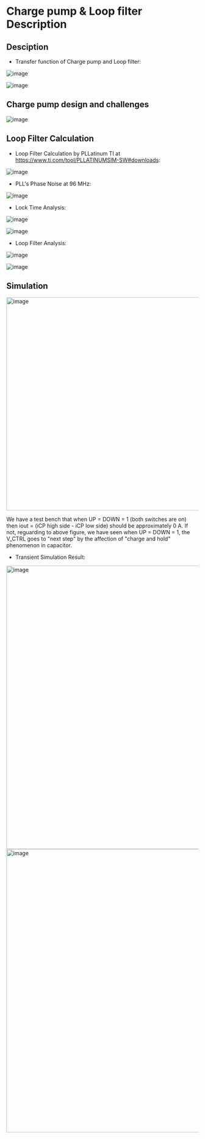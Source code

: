 # Charge pump & Loop filter Description

## Desciption
- Transfer function of Charge pump and Loop filter:
  
![image](https://github.com/huydo272/PLL_PBKIC/assets/84896940/b8f77def-a4de-44b0-aa1c-7d7d5465b419)

![image](https://github.com/huydo272/PLL_PBKIC/assets/84896940/24a0fe32-2ebc-428f-83a6-01fa19cbc773)

## Charge pump design and challenges

![image](https://github.com/huydo272/PLL_PBKIC/assets/84896940/1f4c7a8d-c736-4951-9a2c-6afe3d936917)

## Loop Filter Calculation

- Loop Filter Calculation by PLLatinum TI at https://www.ti.com/tool/PLLATINUMSIM-SW#downloads: 

![image](https://github.com/huydo272/PLL_PBKIC/assets/84896940/c76528fc-39ef-4682-9fb3-7c7684db4676)

- PLL's Phase Noise at 96 MHz:

![image](https://github.com/huydo272/PLL_PBKIC/assets/84896940/0ea404fd-13b4-4d25-9727-db44d050a4cc)

- Lock Time Analysis:
  
![image](https://github.com/huydo272/PLL_PBKIC/assets/84896940/0a72e448-8b63-4b8b-899b-f9e1d74235ec)

![image](https://github.com/huydo272/PLL_PBKIC/assets/84896940/43479efa-f632-4939-860c-01efc0f2f81c)

- Loop Filter Analysis:

![image](https://github.com/huydo272/PLL_PBKIC/assets/84896940/3f6d432c-0c17-4547-8c6a-314fd60366b0) 

![image](https://github.com/huydo272/PLL_PBKIC/assets/84896940/074cd2bc-140f-49e6-b402-5cdea6709174)

## Simulation

<img width="557" alt="image" src="https://github.com/huydo272/PLL_PBKIC/assets/84896940/4dd965c3-0ddd-4bfe-9c52-5bf800cc1a26">

We have a test bench that when UP = DOWN = 1 (both switches are on) then iout = (iCP high side - iCP low side) should be approximately 0 A. If not, reguarding to above figure, we have seen when UP = DOWN = 1, the V_CTRL goes to "next step" by the affection of "charge and hold" phenomenon in capacitor.

- Transient Simulation Result:

<img width="740" alt="image" src="https://github.com/huydo272/PLL_PBKIC/assets/84896940/f4584813-ea4a-4e4d-b449-bed3405cc10c">

<img width="740" alt="image" src="https://github.com/huydo272/PLL_PBKIC/assets/84896940/12d8e6ee-1eeb-4246-aa89-3d5e98f11228">





